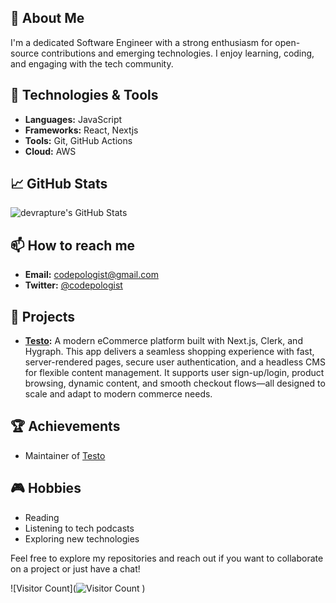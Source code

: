 ## 🌟 About Me
I'm a dedicated Software Engineer with a strong enthusiasm for open-source contributions and emerging technologies. I enjoy learning, coding, and engaging with the tech community.

## 🔧 Technologies & Tools
- **Languages:** JavaScript
- **Frameworks:** React, Nextjs
- **Tools:** Git, GitHub Actions
- **Cloud:** AWS

## 📈 GitHub Stats
![devrapture's GitHub Stats](https://github-readme-stats.vercel.app/api?username=codepologist&show_icons=true&theme=radical&cache_seconds=1)

## 📫 How to reach me
- **Email:** codepologist@gmail.com
- **Twitter:** [@codepologist](https://twitter.com/codepologist)

## 🚀 Projects
- **[Testo](https://github.com/codepologist/testo-fastfood-app):** A modern eCommerce platform built with Next.js, Clerk, and Hygraph. This app delivers a seamless shopping experience with fast, server-rendered pages, secure user authentication, and a headless CMS for flexible content management. It supports user sign-up/login, product browsing, dynamic content, and smooth checkout flows—all designed to scale and adapt to modern commerce needs.

## 🏆 Achievements
- Maintainer of [Testo](https://github.com/codepologist/testo-fastfood-app)

## 🎮 Hobbies
- Reading
- Listening to tech podcasts
- Exploring new technologies

Feel free to explore my repositories and reach out if you want to collaborate on a project or just have a chat!

![Visitor Count](![Visitor Count](https://visitor-badge.laobi.icu/badge?page_id=testo-fastfood-app)
)
